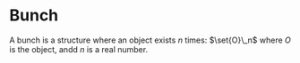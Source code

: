 # Bunch

A bunch is a structure where an object exists $n$ times: $\set{O}\_n$ where $O$ is the object, andd $n$ is a real number.
